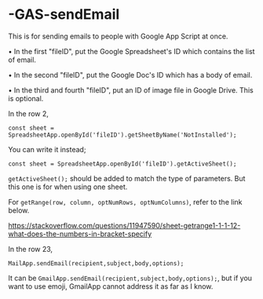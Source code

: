 # -GAS-sendEmail

This is for sending emails to people with Google App Script at once.

• In the first "fileID", put the Google Spreadsheet's ID which contains the list of email.

• In the second "fileID", put the Google Doc's ID which has a body of email.

• In the third and fourth "fileID", put an ID of image file in Google Drive. This is optional.

In the row 2,

  `const sheet = SpreadsheetApp.openById('fileID').getSheetByName('NotInstalled');`

You can write it instead;

  `const sheet = SpreadsheetApp.openById('fileID').getActiveSheet();`

`getActiveSheet();` should be added to match the type of parameters. But this one is for when using one sheet.


For `getRange(row, column, optNumRows, optNumColumns)`, refer to the link below.

https://stackoverflow.com/questions/11947590/sheet-getrange1-1-1-12-what-does-the-numbers-in-bracket-specify

In the row 23,

  `MailApp.sendEmail(recipient,subject,body,options);`
  
It can be `GmailApp.sendEmail(recipient,subject,body,options);`, but if you want to use emoji, GmailApp cannot address it as far as I know.
